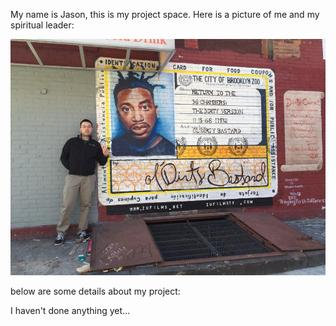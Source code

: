 

My name is Jason, this is my project space.  Here is a picture of me and my spiritual leader:


![Me and the ODB](ODBnme.jpg)

below are some details about my project:

I haven't done anything yet...
